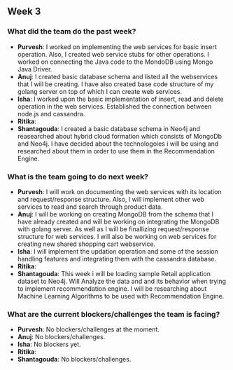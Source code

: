 ## Week 3

### What did the team do the past week?
* **Purvesh**: I worked on implementing the web services for basic insert operation. Also, I created web service stubs for other operations. I worked on connecting the Java code to the MondoDB using Mongo Java Driver.
* **Anuj**: I created basic database schema and listed all the webservices that I will be creating. I have also created base code structure of my golang server on top of which I can create web services.
* **Isha**: I worked upon the basic implementation of insert, read and delete operation in the web services. Established the connection between node.js and cassandra.
* **Ritika**:
* **Shantagouda**: I created a basic database schema in Neo4j and reasearched about hybrid cloud formation which consists of MongoDb and Neo4j. I have decided about the technologoies i will be using and researched about them in order to use them in the Recommendation Engine.

### What is the team going to do next week?
* **Purvesh**: I will work on documenting the web services with its location and request/response structure. Also, I will implement other web services to read and search through product data.
* **Anuj**: I will be working on creating MongoDB from the schema that I have already created and will be working on integrating the MongoDB with golang server. As well as I will be finallizing request/response structure for web services. I will also be working on web services for creating new shared shopping cart webservice.
* **Isha**: I will implement the updation operation and some of the session handling features and integrating them with the cassandra database.
* **Ritika**:
* **Shantagouda**: This week i will be loading sample Retail application dataset to Neo4j. Will Analyze the data and and its behavior when trying to implement recommendation engine. I will be researching about Machine Learning Algorithms to be used with Recommendation Engine.

### What are the current blockers/challenges the team is facing?
* **Purvesh**: No blockers/challenges at the moment.
* **Anuj**: No blockers/challenges.
* **Isha**: No blockers yet.
* **Ritika**:
* **Shantagouda**: No blockers/challenges.

